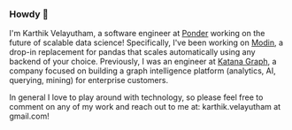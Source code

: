### Howdy 👋

I'm Karthik Velayutham, a software engineer at [Ponder](https://www.ponder.io) working on the future of scalable data science! Specifically, I've been working on [Modin](https://github.com/modin-project/modin), a drop-in replacement for pandas that scales automatically using any backend of your choice. Previously, I was an engineer at [Katana Graph](https://www.katanagraph.com), a company focused on building a graph intelligence platform (analytics, AI, querying, mining) for enterprise customers. 

In general I love to play around with technology, so please feel free to comment on any of my work and reach out to me at: karthik.velayutham at gmail.com!
